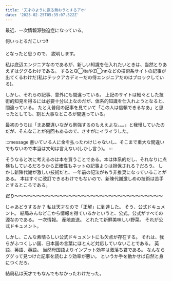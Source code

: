 ```yaml
---
title: '天才のように振る舞おうとするアホ'
date: '2023-02-25T05:35:07.322Z'
---
```


最近、一次情報源強迫症になっている。



何いっとるだこいつ❓

となったと思うので、
説明します。

私は底辺エンジニアなのであるが、新しい知識を仕入れたいときは、当然とりあえずはググるわけである。
するとQ◯itaやZ◯nnなどの技術系サイトの記事が出てくるわけだ(私はテックアカデミーだの侍エンジニアだのはブロックしている)。

しかし、それらの記事、意外にも間違っている。
上記のサイトは細々とした技術的知見を得るには必要十分以上なのだが、体系的知識を仕入れようとなると、間違っている。
たとえ普段の記事を見ていて「この人は信頼できるなあ」と思ったとしても、割と大事なところが間違っている。

最初のうちは「まあ間違いながら勉強するのもええよな。。。」と我慢していたのだが、そんなことが何回もあるので、さすがにイライラした。

:::message
書いている人に金を払ったわけじゃないし、そこまで重大な間違いでもないので本当は文句は言えない(しかし言う)。
:::

そうなると次に考えるのは本を買うことである。本は体系的だし、それなりに点検もしているだろうから正確性もネットの記事よりは担保される？だろう。
しかし新陳代謝が激しい技術だと、一年前の記法がもう非推奨になっていることがある。
本はすぐに改訂できるわけでもないので、新陳代謝激しめの技術は苦手とするところである。


**だり～～～～～～～～～～～～～～～～～～～～～～～～～～～～～～～～～**

じゃあどうするか？
私は天才なので「正解」に到達した。
そう、公式ドキュメント。
結局みんなどこから情報を得ているかというと、公式。公式がすべての源なのである。
一次情報。
産地直送。
とれたて新鮮美味しい野菜。
それが公式ドキュメント。


しかし、こんな素晴らしい公式ドキュメントにも欠点が存在する。
それは、我らがふつくしい国、日本国の言葉にほとんど対応していないことである。
英語、英語、英語。
当然母国語よりインプット効率は激落ち君である。
なんならググって見つけた記事を読むより効率が悪い。
というか手を動かせば自然と身につくだろ。

結局私は天才でもなんでもなかったわけだった。